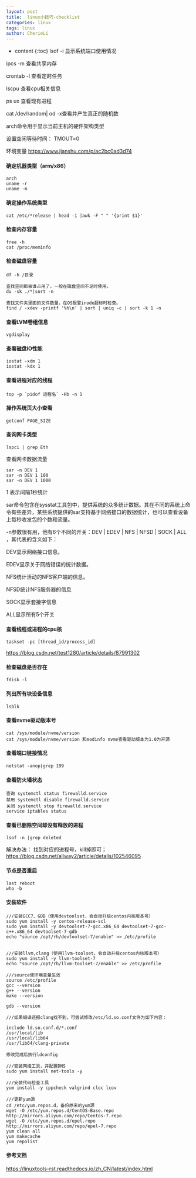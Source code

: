 ```yaml
---
layout: post
title:  linux小技巧-checklist
categories: linux
tags: linux
author: CherieLi
---
```


* content
{:toc}
lsof -i 显示系统端口使用情况

ipcs -m 查看共享内存

crontab -l 查看定时任务

lscpu 查看cpu相关信息

ps ux 查看现有进程  

cat /dev/random| od -x查看并产生真正的随机数

arch命令用于显示当前主机的硬件架构类型


设置空闲等待时间： TMOUT=0

环境变量 https://www.jianshu.com/p/ac2bc0ad3d74



#### 确定机器类型（arm/x86）

```
arch
uname -r
uname -m
```

#### 确定操作系统类型

```
cat /etc/*release | head -1 |awk -F " " '{print $1}'
```



#### 检查内存容量

```
free -h
cat /proc/meminfo
```



#### 检查磁盘容量

```
df -h /目录

查找空间都被谁占用了，一般在磁盘空间不足时使用。
du -sk ./*|sort -n  

查找文件夹里面的文件数量，在OS报警inode超标时检查。
find / -xdev -printf '%h\n' | sort | uniq -c | sort -k 1 -n
```

#### 查看LVM卷组信息

```
vgdisplay
```

#### 查看磁盘IO性能

```
iostat -xdm 1
iostat -kdx 1
```

#### 查看进程对应的线程

```
top -p `pidof 进程名` -Hb -n 1
```

#### 操作系统页大小查看

```
getconf PAGE_SIZE
```

#### 查询网卡类型

```
lspci | grep Eth 
```



查看网卡数据流量

```
sar -n DEV 1
sar -n DEV 1 100
sar -n DEV 1 1000

```

1 表示间隔1秒统计

sar命令包含在sysstat工具包中，提供系统的众多统计数据。其在不同的系统上命令有些差异，某些系统提供的sar支持基于网络接口的数据统计，也可以查看设备上每秒收发包的个数和流量。

-n参数很有用，他有6个不同的开关：DEV | EDEV | NFS | NFSD | SOCK | ALL ，其代表的含义如下：

DEV显示网络接口信息。

EDEV显示关于网络错误的统计数据。

NFS统计活动的NFS客户端的信息。

NFSD统计NFS服务器的信息

SOCK显示套接字信息

ALL显示所有5个开关

#### 查看线程或进程的cpu核

```
taskset -pc [thread_id/process_id]
```
https://blog.csdn.net/test1280/article/details/87991302  


#### 检查磁盘是否存在

```
fdisk -l
```

#### 列出所有块设备信息

```
lsblk
```

#### 查看nvme驱动版本号

```
cat /sys/module/nvme/version
cat /sys/module/nvme/version 和modinfo nvme查看驱动版本为1.0为开源
```

#### 查看端口链接情况

```
netstat -anop|grep 199
```

#### 查看防火墙状态

```
查询 systemctl status firewalld.service
禁用 systemctl disable firewalld.service
关闭 systemctl stop firewalld.service
service iptables status
```

#### 查看已删除空间却没有释放的进程
```
lsof -n |grep deleted
```
解决办法：
找到对应的进程号，kill掉即可；
https://blog.csdn.net/allway2/article/details/102546095  

#### 节点是否重启
```
last reboot
who -b
```
#### 安装软件
```
///安装GCC7、GDB（使用devtoolset，会自动升级centos内核版本号）
sudo yum install -y centos-release-scl
sudo yum install -y devtoolset-7-gcc.x86_64 devtoolset-7-gcc-c++.x86_64 devtoolset-7-gdb
echo "source /opt/rh/devtoolset-7/enable" >> /etc/profile


///安装llvm,clang（使用llvm-toolset，会自动升级centos内核版本号）
sudo yum install -y llvm-toolset-7
echo "source /opt/rh/llvm-toolset-7/enable" >> /etc/profile

///source使环境变量生效
source /etc/profile
gcc --version
g++ --version
make --version

gdb --version

///如果编译还报clang找不到，可尝试修改/etc/ld.so.conf文件为如下内容：

include ld.so.conf.d/*.conf
/usr/local/lib
/usr/local/lib64
/usr/lib64/clang-private

修改完成后执行ldconfig

///安装网络工具，并配置DNS
sudo yum install net-tools -y

///安装代码检查工具
yum install -y cppcheck valgrind cloc lcov

///更新yum源
cd /etc/yum.repos.d，备份原来的yum源
wget -O /etc/yum.repos.d/CentOS-Base.repo http://mirrors.aliyun.com/repo/Centos-7.repo
wget -O /etc/yum.repos.d/epel.repo http://mirrors.aliyun.com/repo/epel-7.repo
yum clean all
yum makecache
yum repolist

```

#### 参考文档
https://linuxtools-rst.readthedocs.io/zh_CN/latest/index.html
